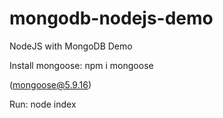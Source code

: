 # mongodb-nodejs-demo
NodeJS with MongoDB Demo

Install mongoose: npm i mongoose

(mongoose@5.9.16)

Run: node index

